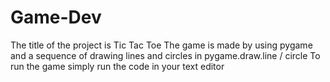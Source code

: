 # Game-Dev
The title of the project is Tic Tac Toe
The game is made by using pygame and a sequence of drawing lines and circles in pygame.draw.line / circle
To run the game simply run the code in your text editor
